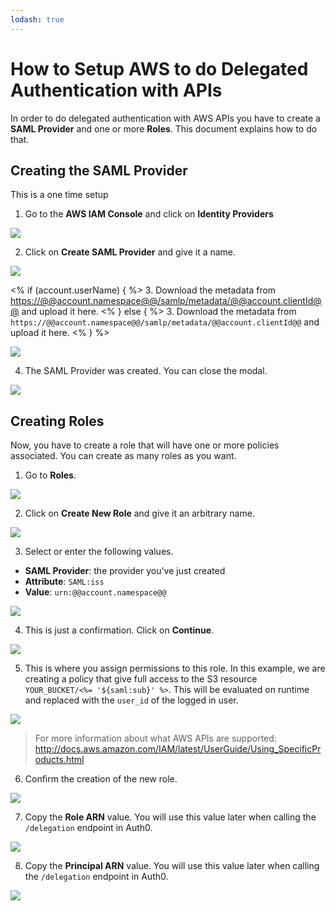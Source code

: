 ```yaml
---
lodash: true
---
```


# How to Setup AWS to do Delegated Authentication with APIs

In order to do delegated authentication with AWS APIs you have to create a **SAML Provider** and one or more **Roles**. This document explains how to do that.

## Creating the SAML Provider

This is a one time setup

1. Go to the **AWS IAM Console** and click on **Identity Providers**

  ![](/media/articles/aws-api-setup/aws-api-setup-1.png)

2. Click on **Create SAML Provider** and give it a name.

  ![](/media/articles/aws-api-setup/aws-api-setup-2.png)

<% if (account.userName) { %>
3. Download the metadata from <a href="https://@@account.namespace@@/samlp/metadata/@@account.clientId@@">https://@@account.namespace@@/samlp/metadata/@@account.clientId@@</a> and upload it here.
<% } else { %>
3. Download the metadata from `https://@@account.namespace@@/samlp/metadata/@@account.clientId@@` and upload it here.
<% } %>

  ![](/media/articles/aws-api-setup/aws-api-setup-3.png)

4. The SAML Provider was created. You can close the modal.

  ![](/media/articles/aws-api-setup/aws-api-setup-4.png)

## Creating Roles

Now, you have to create a role that will have one or more policies associated. You can create as many roles as you want.

1. Go to **Roles**.

  ![](/media/articles/aws-api-setup/aws-api-setup-5.png)

2. Click on **Create New Role** and give it an arbitrary name.

  ![](/media/articles/aws-api-setup/aws-api-setup-6.png)

3. Select or enter the following values.

  * **SAML Provider**: the provider you've just created
  * **Attribute**: `SAML:iss`
  * **Value**: `urn:@@account.namespace@@`


  ![](/media/articles/aws-api-setup/aws-api-setup-7.png)

4. This is just a confirmation. Click on **Continue**.

  ![](/media/articles/aws-api-setup/aws-api-setup-8.png)

5. This is where you assign permissions to this role. In this example, we are creating a policy that give full access to the S3 resource `YOUR_BUCKET/<%= '${saml:sub}' %>`. This will be evaluated on runtime and replaced with the `user_id` of the logged in user.

  ![](/media/articles/aws-api-setup/aws-api-setup-9.png)

  > For more information about what AWS APIs are supported: <http://docs.aws.amazon.com/IAM/latest/UserGuide/Using_SpecificProducts.html>

6. Confirm the creation of the new role.

  ![](/media/articles/aws-api-setup/aws-api-setup-10.png)

7. Copy the **Role ARN** value. You will use this value later when calling the `/delegation` endpoint in Auth0.

  ![](/media/articles/aws-api-setup/aws-api-setup-11.png)

8. Copy the **Principal ARN** value. You will use this value later when calling the `/delegation` endpoint in Auth0.

  ![](/media/articles/aws-api-setup/aws-api-setup-12.png)

